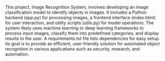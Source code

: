 This project, Image Recognition System, involves developing an image classification model to identify objects in images.
It includes a Python backend (app.py) for processing images, a frontend interface (index.html) for user interaction, and utility scripts (utils.py) for model operations.
The system likely uses machine learning or deep learning frameworks to process input images, classify them into predefined categories, and display results to the user.
A requirements.txt file lists dependencies for easy setup.
Its goal is to provide an efficient, user-friendly solution for automated object recognition in various applications such as security, research, and automation.
